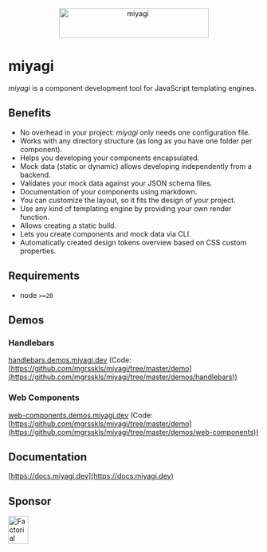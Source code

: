 <div align="center">
  <img src="logo.svg" width="300" height="60" alt="miyagi">
</div>

# miyagi

_miyagi_ is a component development tool for JavaScript templating engines.

## Benefits

- No overhead in your project: _miyagi_ only needs one configuration file.
- Works with any directory structure (as long as you have one folder per component).
- Helps you developing your components encapsulated.
- Mock data (static or dynamic) allows developing independently from a backend.
- Validates your mock data against your JSON schema files.
- Documentation of your components using markdown.
- You can customize the layout, so it fits the design of your project.
- Use any kind of templating engine by providing your own render function.
- Allows creating a static build.
- Lets you create components and mock data via CLI.
- Automatically created design tokens overview based on CSS custom properties.

## Requirements

- node `>=20`

## Demos

### Handlebars

[handlebars.demos.miyagi.dev](https://handlebars.demos.miyagi.dev) (Code: [https://github.com/mgrsskls/miyagi/tree/master/demo](https://github.com/mgrsskls/miyagi/tree/master/demos/handlebars))

### Web Components

[web-components.demos.miyagi.dev](https://web-components.demos.miyagi.dev) (Code: [https://github.com/mgrsskls/miyagi/tree/master/demo](https://github.com/mgrsskls/miyagi/tree/master/demos/web-components))

## Documentation

[https://docs.miyagi.dev](https://docs.miyagi.dev)

## Sponsor

<a href="https://factorial.io"><img src="https://logo.factorial.io/color.png" width="40" height="56" alt="Factorial"></a>
